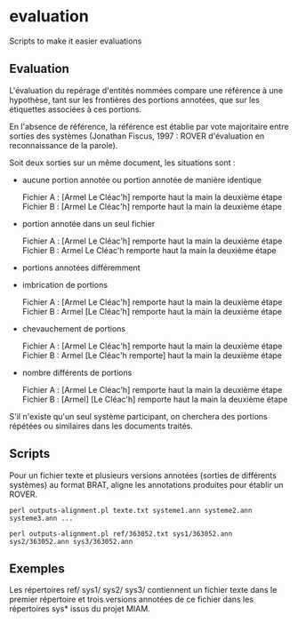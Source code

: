 # evaluation
Scripts to make it easier evaluations

## Evaluation ##

L'évaluation du repérage d'entités nommées compare une référence à une hypothèse, tant sur les frontières des portions annotées, que sur les étiquettes associées à ces portions.

En l'absence de référence, la référence est établie par vote majoritaire entre sorties des systèmes (Jonathan Fiscus, 1997 : ROVER d'évaluation en reconnaissance de la parole).


Soit deux sorties sur un même document, les situations sont :

* aucune portion annotée ou portion annotée de manière identique

	Fichier A : [Armel Le Cléac'h] remporte haut la main la deuxième étape
	Fichier B : [Armel Le Cléac'h] remporte haut la main la deuxième étape

* portion annotée dans un seul fichier

	Fichier A : [Armel Le Cléac'h] remporte haut la main la deuxième étape
	Fichier B : Armel Le Cléac'h remporte haut la main la deuxième étape

* portions annotées différemment

 * imbrication de portions

	Fichier A : [Armel Le Cléac'h] remporte haut la main la deuxième étape
	Fichier B : Armel [Le Cléac'h] remporte haut la main la deuxième étape

 * chevauchement de portions

	Fichier A : [Armel Le Cléac'h] remporte haut la main la deuxième étape
	Fichier B : Armel [Le Cléac'h remporte] haut la main la deuxième étape

 * nombre différents de portions

	Fichier A : [Armel Le Cléac'h] remporte haut la main la deuxième étape
	Fichier B : [Armel] [Le Cléac'h] remporte haut la main la deuxième étape

S'il n'existe qu'un seul système participant, on cherchera des portions répétées ou similaires dans les documents traités.


## Scripts

Pour un fichier texte et plusieurs versions annotées (sorties de différents systèmes) au format BRAT, aligne les annotations produites pour établir un ROVER.

	perl outputs-alignment.pl texte.txt systeme1.ann systeme2.ann systeme3.ann ...

	perl outputs-alignment.pl ref/363052.txt sys1/363052.ann sys2/363052.ann sys3/363052.ann


## Exemples

Les répertoires ref/ sys1/ sys2/ sys3/ contiennent un fichier texte dans le premier répertoire et trois versions annotées de ce fichier dans les répertoires sys* issus du projet MIAM.
